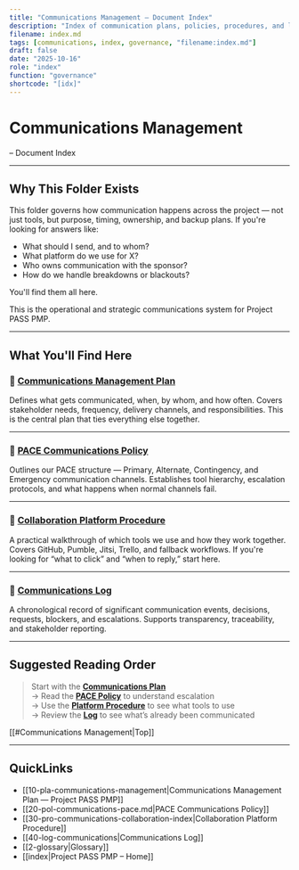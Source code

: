 ```yaml
---
title: "Communications Management – Document Index"
description: "Index of communication plans, policies, procedures, and logs under the PACE framework for Project PASS PMP."
filename: index.md
tags: [communications, index, governance, "filename:index.md"]
draft: false
date: "2025-10-16"
role: "index"
function: "governance"
shortcode: "[idx]"
---
```


# Communications Management
– Document Index  

---

## Why This Folder Exists

This folder governs how communication happens across the project — not just tools, but purpose, timing, ownership, and backup plans. If you're looking for answers like:

- What should I send, and to whom?  
- What platform do we use for X?  
- Who owns communication with the sponsor?  
- How do we handle breakdowns or blackouts?

You'll find them all here.

This is the operational and strategic communications system for Project PASS PMP.

---

## What You'll Find Here

### 📄 [Communications Management Plan](pla-communications-management.md)  
Defines what gets communicated, when, by whom, and how often. Covers stakeholder needs, frequency, delivery channels, and responsibilities. This is the central plan that ties everything else together.

---

### 📄 [PACE Communications Policy](pol-communications-pace.md.md)  
Outlines our PACE structure — Primary, Alternate, Contingency, and Emergency communication channels. Establishes tool hierarchy, escalation protocols, and what happens when normal channels fail.

---

### 📄 [Collaboration Platform Procedure](pro-communications-collaboration-index.md)  
A practical walkthrough of which tools we use and how they work together. Covers GitHub, Pumble, Jitsi, Trello, and fallback workflows. If you're looking for “what to click” and “when to reply,” start here.

---

### 📄 [Communications Log](log-communications.md)  
A chronological record of significant communication events, decisions, requests, blockers, and escalations. Supports transparency, traceability, and stakeholder reporting.

---

## Suggested Reading Order

> Start with the **[Communications Plan](pla-communications-management.md)**  
> → Read the **[PACE Policy](pol-communications-pace.md.md)** to understand escalation  
> → Use the **[Platform Procedure](pro-communications-collaboration-index.md)** to see what tools to use  
> → Review the **[Log](log-communications.md)** to see what’s already been communicated

[[#Communications Management|Top]]

---

## QuickLinks
- [[10-pla-communications-management|Communications Management Plan — Project PASS PMP]]
- [[20-pol-communications-pace.md|PACE Communications Policy]]
- [[30-pro-communications-collaboration-index|Collaboration Platform Procedure]]
- [[40-log-communications|Communications Log]]
- [[2-glossary|Glossary]]
- [[index|Project PASS PMP – Home]]
